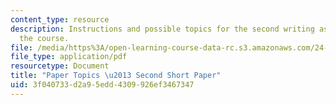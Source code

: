 ```yaml
---
content_type: resource
description: Instructions and possible topics for the second writing assignment of
  the course.
file: /media/https%3A/open-learning-course-data-rc.s3.amazonaws.com/24-231-ethics-fall-2009/3f040733d2a95edd4309926ef3467347_MIT24_231F09_paper2.pdf
file_type: application/pdf
resourcetype: Document
title: "Paper Topics \u2013 Second Short Paper"
uid: 3f040733-d2a9-5edd-4309-926ef3467347
---
```

